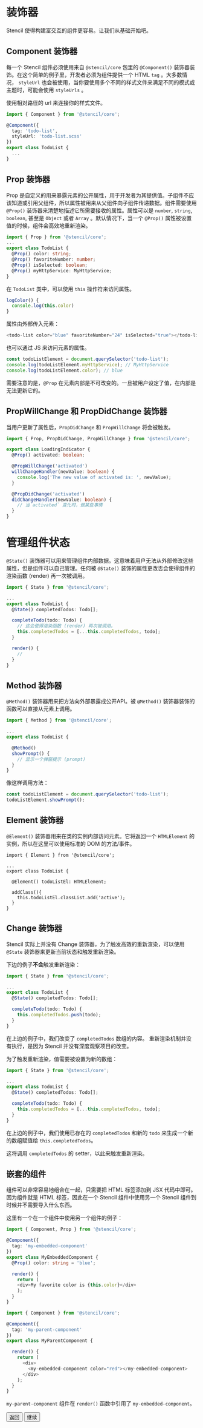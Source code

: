 # 装饰器

Stencil 使得构建富交互的组件更容易。让我们从基础开始吧。

## Component 装饰器

每一个 Stencil 组件必须使用来自 `@stencil/core` 包里的 `@Component()` 装饰器装饰。在这个简单的例子里，开发者必须为组件提供一个 HTML `tag` 。大多数情况， `styleUrl` 也会被使用，当你要使用多个不同的样式文件来满足不同的模式或主题时，可能会使用 `styleUrls` 。

使用相对路径的 url 来连接你的样式文件。

```typescript 
import { Component } from '@stencil/core';

@Component({
  tag: 'todo-list',
  styleUrl: 'todo-list.scss'
})
export class TodoList {
  ...
}
```

## Prop 装饰器
Prop 是自定义的用来暴露元素的公开属性，用于开发者为其提供值。子组件不应该知道或引用父组件，所以属性被用来从父组件向子组件传递数据。组件需要使用 `@Prop()` 装饰器来清楚地描述它所需要接收的属性。属性可以是 `number`, `string`, `boolean`, 甚至是 `Object` 或者 `Array` 。默认情况下，当一个 `@Prop()` 属性被设置值的时候，组件会高效地重新渲染。

```typescript 
import { Prop } from '@stencil/core';
...
export class TodoList {
  @Prop() color: string;
  @Prop() favoriteNumber: number;
  @Prop() isSelected: boolean;
  @Prop() myHttpService: MyHttpService;
}
```

在 `TodoList` 类中，可以使用 `this` 操作符来访问属性。

```typescript
logColor() {
  console.log(this.color)
}
```

属性由外部传入元素：

```typescript 
<todo-list color="blue" favoriteNumber="24" isSelected="true"></todo-list>
```

也可以通过 JS 来访问元素的属性。

```typescript 
const todoListElement = document.querySelector('todo-list');
console.log(todoListElement.myHttpService); // MyHttpService
console.log(todoListElement.color); // blue
```

需要注意的是，`@Prop` 在元素内部是不可改变的。一旦被用户设定了值，在内部是无法更新它的。

## PropWillChange 和 PropDidChange 装饰器

当用户更新了属性后，`PropDidChange` 和 `PropWillChange` 将会被触发。


```typescript
import { Prop, PropDidChange, PropWillChange } from '@stencil/core';

export class LoadingIndicator {
  @Prop() activated: boolean;

  @PropWillChange('activated')
  willChangeHandler(newValue: boolean) {
    console.log('The new value of activated is: ', newValue);
  }

  @PropDidChange('activated')
  didChangeHandler(newValue: boolean) {
    // 当`activated` 变化时，做某些事情
  }
}
```

# 管理组件状态

`@State()` 装饰器可以用来管理组件内部数据。这意味着用户无法从外部修改这些属性，但是组件可以自己管理。任何被 `@State()` 装饰的属性更改否会使得组件的渲染函数 (render) 再一次被调用。


```typescript 
import { State } from '@stencil/core';

...
export class TodoList {
  @State() completedTodos: Todo[];

  completeTodo(todo: Todo) {
    // 这会使得渲染函数 (render) 再次被调用。
    this.completedTodos = [...this.completedTodos, todo]; 
  }

  render() {
    //
  }
}
```

## Method 装饰器

`@Method()` 装饰器用来把方法向外部暴露成公开API。被 `@Method()` 装饰器装饰的函数可以直接从元素上调用。

```typescript 
import { Method } from '@stencil/core';

...
export class TodoList {

  @Method()
  showPrompt() {
    // 显示一个弹窗提示 (prompt)
  }
}
```

像这样调用方法：

```typescript 
const todoListElement = document.querySelector('todo-list');
todoListElement.showPrompt();
```

## Element 装饰器

`@Element()` 装饰器用来在类的实例内部访问元素。它将返回一个 `HTMLElement` 的实例，所以在这里可以使用标准的 DOM 的方法/事件。

```
import { Element } from '@stencil/core';

...
export class TodoList {

  @Element() todoListEl: HTMLElement;

  addClass(){
    this.todoListEl.classList.add('active');
  }
}
```


## Change 装饰器

Stencil 实际上并没有 Change 装饰器，为了触发高效的重新渲染，可以使用 `@State` 装饰器来更新当前状态和触发重新渲染。

下边的例子**不会**触发重新渲染：

```typescript
import { State } from '@stencil/core';

...
export class TodoList {
  @State() completedTodos: Todo[];

  completeTodo(todo: Todo) {
    this.completedTodos.push(todo);
  }
}
```

在上边的例子中，我们改变了 `completedTodos` 数组的内容。
重新渲染机制并没有执行，是因为 Stencil 并没有深度观察项目的改变。

为了触发重新渲染，值需要被设置为新的数组：

```typescript 
import { State } from '@stencil/core';

...
export class TodoList {
  @State() completedTodos: Todo[];

  completeTodo(todo: Todo) {
    this.completedTodos = [...this.completedTodos, todo];
  }
}
```

在上边的例子中，我们使用已存在的 `completedTodos` 和新的 `todo` 来生成一个新的数组赋值给 `this.completedTodos`。

这将调用 `completedTodos` 的 setter，以此来触发重新渲染。


## 嵌套的组件

组件可以非常容易地组合在一起，只需要把 HTML 标签添加到 JSX 代码中即可。因为组件就是 HTML 标签，因此在一个 Stencil 组件中使用另一个 Stencil 组件到时候并不需要导入什么东西。

这里有一个在一个组件中使用另一个组件的例子：

```typescript 
import { Component, Prop } from '@stencil/core';

@Component({
  tag: 'my-embedded-component'
})
export class MyEmbeddedComponent {
  @Prop() color: string = 'blue';

  render() {
    return (
    <div>My favorite color is {this.color}</div>
    );
  }
}
```

```typescript 
import { Component } from '@stencil/core';

@Component({
  tag: 'my-parent-component'
})
export class MyParentComponent {

  render() {
    return (
      <div>
        <my-embedded-component color="red"></my-embedded-component>
      </div>
    );
  }
}
```

`my-parent-component` 组件在 `render()` 函数中引用了 `my-embedded-component`。

<stencil-route-link url="/docs/templating" router="#router" custom="true">
  <button class="backButton">
    返回
  </button>
</stencil-route-link>

<stencil-route-link url="/docs/events" custom="true">
  <button class="nextButton">
    继续
  </button>
</stencil-route-link>
